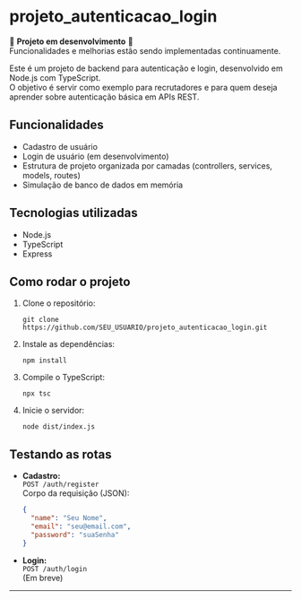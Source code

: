 ﻿# projeto_autenticacao_login

🚧 **Projeto em desenvolvimento** 🚧  
Funcionalidades e melhorias estão sendo implementadas continuamente.

Este é um projeto de backend para autenticação e login, desenvolvido em Node.js com TypeScript.  
O objetivo é servir como exemplo para recrutadores e para quem deseja aprender sobre autenticação básica em APIs REST.

## Funcionalidades

- Cadastro de usuário
- Login de usuário (em desenvolvimento)
- Estrutura de projeto organizada por camadas (controllers, services, models, routes)
- Simulação de banco de dados em memória

## Tecnologias utilizadas

- Node.js
- TypeScript
- Express

## Como rodar o projeto

1. Clone o repositório:
   ```
   git clone https://github.com/SEU_USUARIO/projeto_autenticacao_login.git
   ```
2. Instale as dependências:
   ```
   npm install
   ```
3. Compile o TypeScript:
   ```
   npx tsc
   ```
4. Inicie o servidor:
   ```
   node dist/index.js
   ```

## Testando as rotas

- **Cadastro:**  
  `POST /auth/register`  
  Corpo da requisição (JSON):
  ```json
  {
    "name": "Seu Nome",
    "email": "seu@email.com",
    "password": "suaSenha"
  }
  ```

- **Login:**  
  `POST /auth/login`  
  (Em breve)

---



